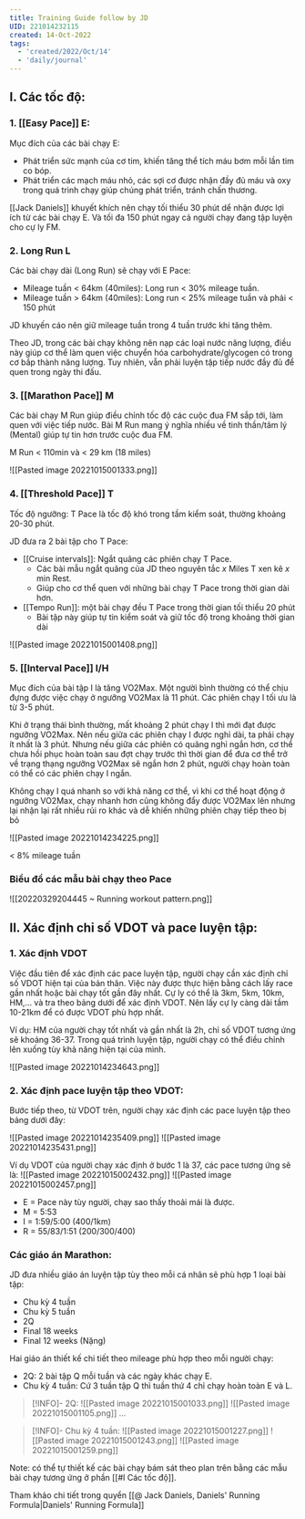 ```yaml
---
title: Training Guide follow by JD
UID: 221014232115
created: 14-Oct-2022
tags:
  - 'created/2022/Oct/14'
  - 'daily/journal'
---
```

## I. Các tốc độ:
### 1. [[Easy Pace]] **E**: 

Mục đích của các bài chạy E:
- Phát triển sức mạnh của cơ tim, khiến tăng thể tích máu bơm mỗi lần tim co bóp.
- Phát triển các mạch máu nhỏ, các sợi cơ được nhận đầy đủ máu và oxy trong quá trình chạy giúp chúng phát triển, tránh chấn thương.

[[Jack Daniels]] khuyết khích nên chạy tối thiểu 30 phút dể nhận được lợi ích từ các bài chạy E. Và tối đa 150 phút ngay cả người chạy đang tập luyện cho cự ly FM.

### 2. Long Run **L**
Các bài chạy dài (Long Run) sẽ chạy với E Pace: 
- Mileage tuần < 64km (40miles): Long run < 30% mileage tuần.
- Mileage tuần > 64km (40miles): Long run < 25% mileage tuần và phải < 150 phút

JD khuyến cáo nên giữ mileage tuần trong 4 tuần trước khi tăng thêm.

Theo JD, trong các bài chạy không nên nạp các loại nước năng lượng, điều này giúp cơ thể làm quen việc chuyển hóa carbohydrate/glycogen có trong cơ bắp thành năng lượng. Tuy nhiên, vẫn phải luyện tập tiếp nước đầy đủ để quen trong ngày thi đấu.

### 3. [[Marathon Pace]] **M**

Các bài chạy M Run giúp điều chỉnh tốc độ các cuộc đua FM sắp tới, làm quen với việc tiếp nước. Bài M Run mang ý nghĩa nhiều về tinh thần/tâm lý (Mental) giúp tự tin hơn trước cuộc đua FM.

M Run < 110min và < 29 km (18 miles)

![[Pasted image 20221015001333.png]]

### 4. [[Threshold Pace]] **T**

Tốc độ ngưỡng: T Pace là tốc độ khó trong tầm kiểm soát, thường khoảng 20-30 phút.

JD đưa ra 2 bài tập cho T Pace:
- [[Cruise intervals]]: Ngắt quãng các phiên chạy T Pace.
	- Các bài mẫu ngắt quãng của JD theo nguyên tắc *x* Miles T xen kẽ  *x* min Rest.
	- Giúp cho cơ thể quen với những bài chạy T Pace trong thời gian dài hơn.
- [[Tempo Run]]: một bài chạy đều T Pace trong thời gian tối thiểu 20 phút
	- Bài tập này giúp tự tin kiểm soát và giữ tốc độ trong khoảng thời gian dài

![[Pasted image 20221015001408.png]]

### 5. [[Interval Pace]] **I**/**H**
Mục đích của bài tập I là tăng VO2Max. Một người bình thường có thể chịu đựng được việc chạy ở ngưỡng VO2Max là 11 phút. Các phiên chạy I tối ưu là từ 3-5 phút.

Khi ở trạng thái bình thường, mất khoảng 2 phút chạy I thì mới đạt được ngưỡng VO2Max. Nên nếu giữa các phiên chạy I được nghỉ dài, ta phải chạy ít nhất là 3 phút. Nhưng nếu giữa các phiên có quãng nghỉ ngắn hơn, cơ thể chưa hồi phục hoàn toàn sau đợt chạy trước thì thời gian để đưa cơ thể trở về trạng thạng ngưỡng VO2Max sẽ ngắn hơn 2 phút, người chạy hoàn toàn có thể có các phiên chạy I ngắn.

Không chạy I quá nhanh so với khả năng cơ thể, vì khi cơ thể hoạt động ở ngưỡng VO2Max, chạy nhanh hơn cũng không đẩy được VO2Max lên nhưng lại nhận lại rất nhiều rủi ro khác và dễ khiến những phiên chạy tiếp theo bị bỏ

![[Pasted image 20221014234225.png]]

< 8% mileage tuần

 ### Biểu đồ các mẫu bài chạy theo Pace
![[20220329204445 ~ Running workout pattern.png]]

## II. Xác định chỉ số VDOT và pace luyện tập:
### 1. Xác định VDOT

Việc đầu tiên để xác định các pace luyện tập, người chạy cần xác định chỉ số VDOT hiện tại của bản thân. Việc này được thực hiện bằng cách lấy race gần nhất hoặc bài chạy tốt gần đây nhất. Cự ly có thể là 3km, 5km, 10km, HM,... và tra theo bảng dưới để xác định VDOT. Nên lấy cự ly càng dài tầm 10-21km để có được VDOT phù hợp nhất.

Ví dụ: HM của người chạy tốt nhất và gần nhất là 2h, chỉ số VDOT tương ứng sẽ khoảng 36-37. Trong quá trình luyện tập, người chạy có thể điều chỉnh lên xuống tùy khả năng hiện tại của mình.

![[Pasted image 20221014234643.png]]

### 2. Xác định pace luyện tập theo VDOT:

Bước tiếp theo, từ VDOT trên, người chạy xác định các pace luyện tập theo bảng dưới đây:

![[Pasted image 20221014235409.png]]
![[Pasted image 20221014235431.png]]

Ví dụ VDOT của người chạy xác định ở bước 1 là 37, các pace tương ứng sẽ là:
![[Pasted image 20221015002432.png]]
![[Pasted image 20221015002457.png]]

- E  = Pace này tùy người, chạy sao thấy thoải mái là được.
- M = 5:53
- I = 1:59/5:00 (400/1km)
- R = 55/83/1:51 (200/300/400)

### Các giáo án Marathon:
JD đưa nhiều giáo án luyện tập tùy theo mỗi cá nhân sẽ phù hợp 1 loại bài tập:
- Chu kỳ 4 tuần
- Chu kỳ 5 tuần
- 2Q
- Final 18 weeks 
- Final 12 weeks (Nặng)

Hai giáo án thiết kế chi tiết theo mileage phù hợp theo mỗi người chạy:
-  2Q: 2 bài tập Q mỗi tuần và các ngày khác chạy E.
- Chu kỳ 4 tuần: Cứ 3 tuần tập Q thì tuần thứ 4 chỉ chạy hoàn toàn E và L.

> [!INFO]- 2Q:
![[Pasted image 20221015001033.png]]
![[Pasted image 20221015001105.png]]
...


> [!INFO]- Chu kỳ 4 tuần:
> ![[Pasted image 20221015001227.png]]
> ![[Pasted image 20221015001243.png]]
> ![[Pasted image 20221015001259.png]]

Note: có thể tự thiết kế các bài chạy bám sát theo plan trên bằng các mẫu bài chạy tương ứng ở phần [[#I Các tốc độ]].

Tham khảo chi tiết trong quyển [[@ Jack Daniels, Daniels' Running Formula|Daniels' Running Formula]]